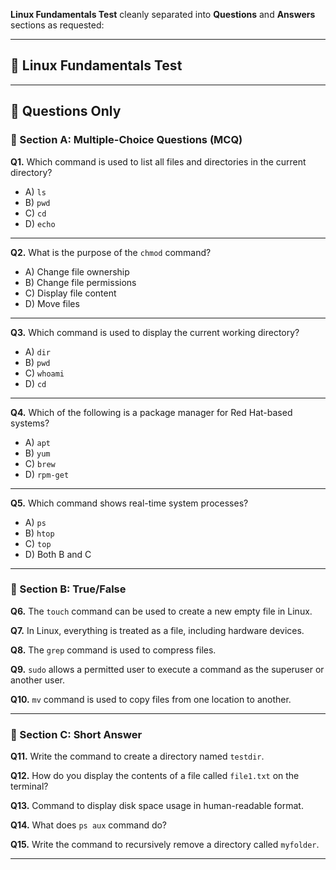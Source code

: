  **Linux Fundamentals Test** cleanly separated into **Questions** and **Answers** sections as requested:

---

## 📑 **Linux Fundamentals Test**

---

## 📖 Questions Only

### 📖 Section A: Multiple-Choice Questions (MCQ)

**Q1.** Which command is used to list all files and directories in the current directory?

* A) `ls`
* B) `pwd`
* C) `cd`
* D) `echo`

---

**Q2.** What is the purpose of the `chmod` command?

* A) Change file ownership
* B) Change file permissions
* C) Display file content
* D) Move files

---

**Q3.** Which command is used to display the current working directory?

* A) `dir`
* B) `pwd`
* C) `whoami`
* D) `cd`

---

**Q4.** Which of the following is a package manager for Red Hat-based systems?

* A) `apt`
* B) `yum`
* C) `brew`
* D) `rpm-get`

---

**Q5.** Which command shows real-time system processes?

* A) `ps`
* B) `htop`
* C) `top`
* D) Both B and C

---

### 📖 Section B: True/False

**Q6.** The `touch` command can be used to create a new empty file in Linux.

**Q7.** In Linux, everything is treated as a file, including hardware devices.

**Q8.** The `grep` command is used to compress files.

**Q9.** `sudo` allows a permitted user to execute a command as the superuser or another user.

**Q10.** `mv` command is used to copy files from one location to another.

---

### 📖 Section C: Short Answer

**Q11.** Write the command to create a directory named `testdir`.

**Q12.** How do you display the contents of a file called `file1.txt` on the terminal?

**Q13.** Command to display disk space usage in human-readable format.

**Q14.** What does `ps aux` command do?

**Q15.** Write the command to recursively remove a directory called `myfolder`.

---
